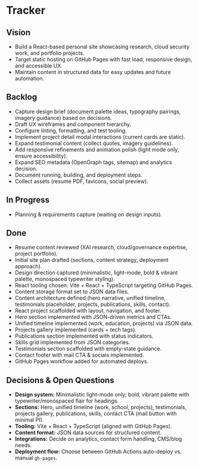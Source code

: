 # Tracker

## Vision
- Build a React-based personal site showcasing research, cloud security work, and portfolio projects.
- Target static hosting on GitHub Pages with fast load, responsive design, and accessible UX.
- Maintain content in structured data for easy updates and future automation.

## Backlog
- Capture design brief (document palette ideas, typography pairings, imagery guidance) based on decisions.
- Draft UX wireframes and component hierarchy.
- Configure linting, formatting, and test tooling.
- Implement project detail modal interactions (current cards are static).
- Expand testimonial content (collect quotes, imagery guidelines).
- Add responsive refinements and animation polish (light mode only, ensure accessibility).
- Expand SEO metadata (OpenGraph tags, sitemap) and analytics decision.
- Document running, building, and deployment steps.
- Collect assets (resume PDF, favicons, social preview).

## In Progress
- Planning & requirements capture (waiting on design inputs).

## Done
- Resume content reviewed (XAI research, cloud/governance expertise, project portfolio).
- Initial site plan drafted (sections, content strategy, deployment approach).
- Design direction captured (minimalistic, light-mode, bold & vibrant palette, monospaced typewriter styling).
- React tooling chosen: Vite + React + TypeScript targeting GitHub Pages.
- Content storage format set to JSON data files.
- Content architecture defined (hero narrative, unified timeline, testimonials placeholder, projects, publications, skills, contact).
- React project scaffolded with layout, navigation, and footer.
- Hero section implemented with JSON-driven metrics and CTAs.
- Unified timeline implemented (work, education, projects) via JSON data.
- Projects gallery implemented (cards + tech tags).
- Publications section implemented with status indicators.
- Skills grid implemented from JSON categories.
- Testimonials section scaffolded with empty-state guidance.
- Contact footer with mail CTA & socials implemented.
- GitHub Pages workflow added for automated deploys.

## Decisions & Open Questions
- **Design system:** Minimalistic light-mode only; bold, vibrant palette with typewriter/monospaced flair for headings.
- **Sections:** Hero, unified timeline (work, school, projects), testimonials, projects gallery, publications, skills, contact CTA (mail button with minimal PI).
- **Tooling:** Vite + React + TypeScript (aligned with GitHub Pages).
- **Content format:** JSON data sources for structured content.
- **Integrations:** Decide on analytics, contact form handling, CMS/blog needs.
- **Deployment flow:** Choose between GitHub Actions auto-deploy vs. manual `gh-pages`.
